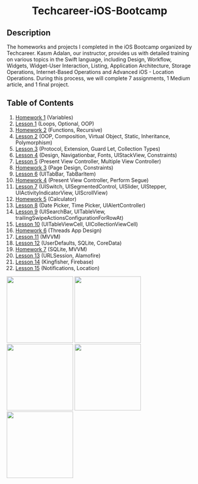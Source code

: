 <h1 align="center">
     Techcareer-iOS-Bootcamp
</h1>


## Description
<p>The homeworks and projects I completed in the iOS Bootcamp organized by Techcareer. Kasım Adalan, our instructor, provides us with detailed training on various topics in the Swift language, including Design, Workflow, Widgets, Widget-User Interaction, Listing, Application Architecture, Storage Operations, Internet-Based Operations and Advanced iOS - Location Operations. During this process, we will complete 7 assignments, 1 Medium article, and 1 final project.</p>


## Table of Contents
1. [Homework 1](https://github.com/Yakupacs/Techcareer-iOS-Bootcamp/tree/main/Homework1.playground) (Variables)<br>
2. [Lesson 1](https://github.com/Yakupacs/Techcareer-iOS-Bootcamp/tree/main/Lesson1) (Loops, Optional, OOP)<br>
3. [Homework 2](https://github.com/Yakupacs/Techcareer-iOS-Bootcamp/tree/main/Homework2.playground) (Functions, Recursive)<br>
4. [Lesson 2](https://github.com/Yakupacs/Techcareer-iOS-Bootcamp/tree/main/Lesson2/ObjectOriented2.playground) (OOP, Composition, Virtual Object, Static, Inheritance, Polymorphism)<br>
5. [Lesson 3](https://github.com/Yakupacs/Techcareer-iOS-Bootcamp/tree/main/Lesson3) (Protocol, Extension, Guard Let, Collection Types)<br>
6. [Lesson 4](https://github.com/Yakupacs/Techcareer-iOS-Bootcamp/tree/main/Lesson4) (Design, Navigationbar, Fonts, UIStackView, Constraints)<br>
7. [Lesson 5](https://github.com/Yakupacs/Techcareer-iOS-Bootcamp/tree/main/Lesson5) (Present View Controller, Multiple View Controller)<br>
8. [Homework 3](https://github.com/Yakupacs/Techcareer-iOS-Bootcamp/tree/main/Homework3/LampApp) (Page Design, Constraints)<br>
9. [Lesson 6](https://github.com/Yakupacs/Techcareer-iOS-Bootcamp/tree/main/Lesson6/TabbarLesson) (UITabBar, TabBarItem)<br>
10. [Homework 4](https://github.com/Yakupacs/Techcareer-iOS-Bootcamp/tree/main/Homework4) (Present View Controller, Perform Segue)<br>
11. [Lesson 7](https://github.com/Yakupacs/Techcareer-iOS-Bootcamp/tree/main/Lesson7) (UISwitch, UISegmentedControl, UISlider, UIStepper, UIActivityIndicatorView, UIScrollView)<br>
12. [Homework 5](https://github.com/Yakupacs/Techcareer-iOS-Bootcamp/tree/main/Homework5) (Calculator)<br>
13. [Lesson 8](https://github.com/Yakupacs/Techcareer-iOS-Bootcamp/tree/main/Lesson8) (Date Picker, Time Picker, UIAlertController)<br>
14. [Lesson 9](https://github.com/Yakupacs/Techcareer-iOS-Bootcamp/tree/main/Lesson9) (UISearchBar, UITableView, trailingSwipeActionsConfigurationForRowAt)<br>
15. [Lesson 10](https://github.com/Yakupacs/Techcareer-iOS-Bootcamp/tree/main/Lesson_10) (UITableViewCell, UICollectionViewCell)<br>
16. [Homework 6](https://github.com/Yakupacs/Techcareer-iOS-Bootcamp/tree/main/Homework6) (Threads App Design)<br>
17. [Lesson 11](https://github.com/Yakupacs/Techcareer-iOS-Bootcamp/tree/main/Lesson_11) (MVVM)<br>
18. [Lesson 12](https://github.com/Yakupacs/Techcareer-iOS-Bootcamp/tree/main/Lesson_12) (UserDefaults, SQLite, CoreData)<br>
19. [Homework 7](https://github.com/Yakupacs/Techcareer-iOS-Bootcamp/tree/main/Homework7) (SQLite, MVVM)<br>
20. [Lesson 13](https://github.com/Yakupacs/Techcareer-iOS-Bootcamp/tree/main/Lesson_13) (URLSession, Alamofire)<br>
21. [Lesson 14](https://github.com/Yakupacs/Techcareer-iOS-Bootcamp/tree/main/Lesson_14) (Kingfisher, Firebase)<br>
22. [Lesson 15](https://github.com/Yakupacs/Techcareer-iOS-Bootcamp/tree/main/Lesson_15) (Notifications, Location)<br>

<img width="180" src="https://github.com/Yakupacs/Techcareer-iOS-Bootcamp/assets/73075252/54af2bca-cb49-4b2f-af46-1c3bead20742">
<img width="180" src="https://github.com/Yakupacs/Techcareer-iOS-Bootcamp/assets/73075252/7f692fcc-23b1-4b10-a01b-22dacf666faf">
<img width="180" src="https://github.com/Yakupacs/Techcareer-iOS-Bootcamp/assets/73075252/4739e9ba-32f7-4261-8198-cc786deb555f">
<img width="180" src="https://github.com/Yakupacs/Techcareer-iOS-Bootcamp/assets/73075252/6a6d0e16-c1c4-45e4-9504-d4d991269d77">
<img width="180" src="https://github.com/Yakupacs/Techcareer-iOS-Bootcamp/assets/73075252/6d93472c-0588-412c-bb69-ede115c06cbc">
